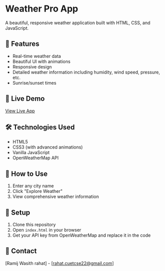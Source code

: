 # Weather Pro App

A beautiful, responsive weather application built with HTML, CSS, and JavaScript.

## 🌟 Features
- Real-time weather data
- Beautiful UI with animations
- Responsive design
- Detailed weather information including humidity, wind speed, pressure, etc.
- Sunrise/sunset times

## 🚀 Live Demo
[View Live App](https://realtime-weather-data.netlify.app/)

## 🛠️ Technologies Used
- HTML5
- CSS3 (with advanced animations)
- Vanilla JavaScript
- OpenWeatherMap API

## 📱 How to Use
1. Enter any city name
2. Click "Explore Weather"
3. View comprehensive weather information

## 🔧 Setup
1. Clone this repository
2. Open `index.html` in your browser
3. Get your API key from OpenWeatherMap and replace it in the code

## 📧 Contact
[Ramij Wasith rahat] - [rahat.cuetcse22@gmail.com]

